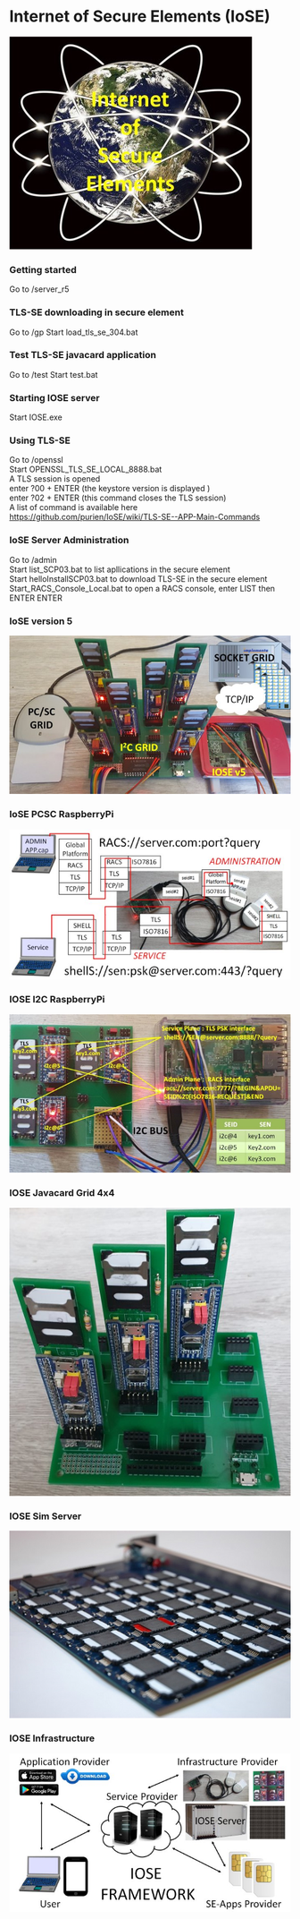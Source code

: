 # Internet of Secure Elements (IoSE)
![IOSE](https://github.com/purien/IoSE/blob/main/iose2.jpg)

### Getting started
Go to /server_r5

### TLS-SE downloading in secure element
Go to /gp
Start load_tls_se_304.bat

### Test TLS-SE javacard application
Go to /test
Start test.bat

### Starting IOSE server
Start IOSE.exe

### Using TLS-SE
Go to /openssl </br>
Start OPENSSL_TLS_SE_LOCAL_8888.bat </br>
A TLS session is opened </br>
enter ?00 + ENTER (the keystore version is displayed )</br>
enter ?02 + ENTER (this command closes the TLS session)</br>
A list of command is available here https://github.com/purien/IoSE/wiki/TLS-SE--APP-Main-Commands

### IoSE Server Administration
Go to /admin </br>
Start list_SCP03.bat to list apllications in the secure element </br>
Start helloInstallSCP03.bat to download TLS-SE in the secure element </br>
Start_RACS_Console_Local.bat to open a RACS console, enter LIST then ENTER ENTER

### IoSE version 5
![IOSE v5](https://github.com/purien/IoSE/blob/main/IOSE_v5s.jpg)

### IoSE PCSC RaspberryPi
![IoSE Pi](https://github.com/purien/IoSE/blob/main/iose_pi-small.jpg)

### IOSE I2C RaspberryPi
![IoSE I2C](https://github.com/purien/IoSE/blob/main/iose_i2c_b_small.jpg)

### IOSE Javacard Grid 4x4
![IOSE_I2S_STM32](https://github.com/purien/IoSE/blob/main/gridSTM32s.jpg)

### IOSE Sim Server
![IoSE SMm-Server](https://github.com/purien/IoSE/blob/main/IOSE_SIM_Server_Small.jpg)

### IOSE Infrastructure
![IoSE Infrastructure](https://github.com/purien/IoSE/blob/main/iose_arch_small.jpg)

